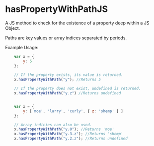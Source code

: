 hasPropertyWithPathJS
==================

A JS method to check for the existence of a property deep within a JS Object.

Paths are key values or array indices separated by periods.

Example Usage:
```javascript
	var x = { 
		y: 5
	};
	
	// If the property exists, its value is returned.
	x.hasPropertyWithPath("y"); //Returns 5

	// If the property does not exist, undefined is returned.
	x.hasPropertyWithPath("y.z") //Returns undefined


	var x = {
		y: ['moe', 'larry', 'curly', { z: 'shemp' } ]
	};

	// Array indicies can also be used.
	x.hasPropertyWithPath("y.0"); //Returns 'moe'
	x.hasPropertyWithPath("y.3.z"); //Returns 'shemp'
	x.hasPropertyWithPath("y.2.z"); //Returns undefined
